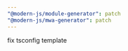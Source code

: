 ```yaml
---
"@modern-js/module-generator": patch
"@modern-js/mwa-generator": patch
---
```


fix tsconfig template
